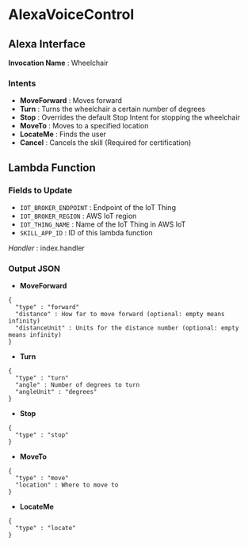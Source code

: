 # AlexaVoiceControl

## Alexa Interface

**Invocation Name** : Wheelchair

### Intents

* **MoveForward** : Moves forward
* **Turn** : Turns the wheelchair a certain number of degrees
* **Stop** : Overrides the default Stop Intent for stopping the wheelchair
* **MoveTo** : Moves to a specified location
* **LocateMe** : Finds the user
* **Cancel** : Cancels the skill (Required for certification)

## Lambda Function

### Fields to Update
* `IOT_BROKER_ENDPOINT` : Endpoint of the IoT Thing
* `IOT_BROKER_REGION` : AWS IoT region
* `IOT_THING_NAME` : Name of the IoT Thing in AWS IoT
* `SKILL_APP_ID` : ID of this lambda function

*Handler* : index.handler

### Output JSON

* **MoveForward**

```
{
  "type" : "forward" 
  "distance" : How far to move forward (optional: empty means infinity)
  "distanceUnit" : Units for the distance number (optional: empty means infinity)
}
```

* **Turn**

```
{
  "type" : "turn" 
  "angle" : Number of degrees to turn
  "angleUnit" : "degrees"
}
```

* **Stop**

```
{
  "type" : "stop"
}
```

* **MoveTo**

```
{
  "type" : "move" 
  "location" : Where to move to
}
```

* **LocateMe**

```
{
  "type" : "locate"
}
```
